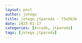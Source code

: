 ```yaml
---
layout: post
author: jotego
title: jotego.jtparoda - 73a563b
date: 2025-01-17
categories: [Arcade, jtparoda]
tags: [jotego.jtparoda]
---
```


